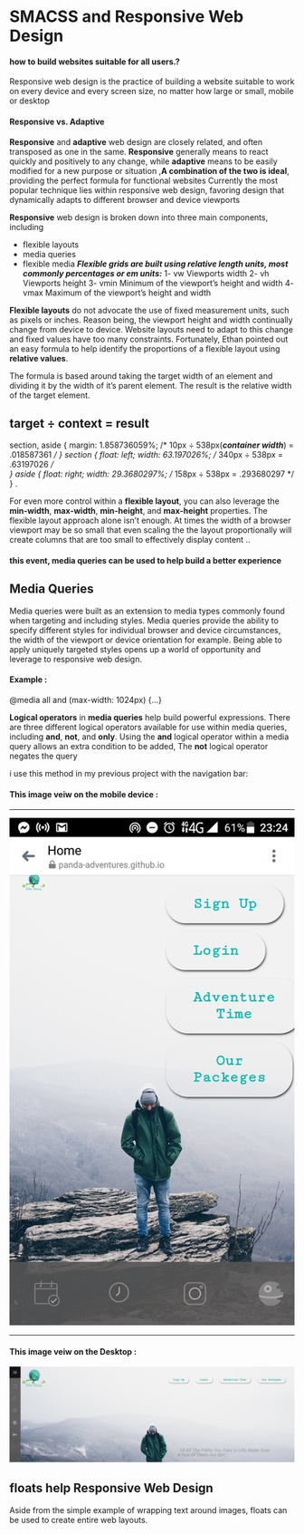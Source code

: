 # SMACSS and Responsive Web Design
#### how to build websites suitable for all users.?
Responsive web design is the practice of building a
website suitable to work on every
device and every screen size, no matter how large or small, mobile or desktop

#### Responsive vs. Adaptive
**Responsive** and **adaptive** web design are closely related, and often transposed as one in the same. **Responsive** generally means to react quickly and positively to any change, while **adaptive** means to be easily modified for a new purpose or situation ,**A combination of the two is ideal**, providing the perfect formula for functional websites
Currently the most popular technique lies within responsive web design, favoring design that dynamically adapts to different browser and device viewports

**Responsive** web design is broken down into three main components, including
- flexible layouts
- media queries
- flexible media
***Flexible grids are built using relative length units, most***
***commonly percentages or em units:***
1-	vw
Viewports width
2-	vh
Viewports height
3-	vmin
Minimum of the viewport’s height and width
4-	vmax
Maximum of the viewport’s height and width


**Flexible layouts** do not advocate the use of fixed measurement units, such as pixels or inches. Reason being, the viewport height and width continually change from device to device. Website layouts need to adapt to this change and fixed values have too many constraints. Fortunately, Ethan pointed out an easy formula to help identify the proportions of a flexible layout using **relative values**.

The formula is based around taking the target width of an element and dividing it by the width of it’s parent element. The result is the relative width of the target element.
## target ÷ context = result


section,
aside {
  margin: 1.858736059%; /*  10px ÷ 538px(***container width***) = .018587361 */
}
section {
  float: left;
  width: 63.197026%;    /* 340px ÷ 538px = .63197026 */   
}
aside {
  float: right;
  width: 29.3680297%;  /* 158px ÷ 538px = .293680297 */
}
.


For even more control within a **flexible layout**, you can also leverage the **min-width**, **max-width**, **min-height**, and **max-height** properties.
The flexible layout approach alone isn’t enough. At times the width of a browser viewport may be so small that even scaling the the layout proportionally will create columns that are too small to effectively display content ..
#### this event, media queries can be used to help build a better experience

## Media Queries
Media queries were built as an extension to media types commonly found when targeting and including styles. Media queries provide the ability to specify different styles for individual browser and device circumstances, the width of the viewport or device orientation for example. Being able to apply uniquely targeted styles opens up a world of opportunity and leverage to responsive web design.

#### Example :
@media all and (max-width: 1024px) {...}

**Logical operators** in **media queries** help build powerful expressions.
 There are three different logical operators available for use within media queries, including **and**, **not**, and **only**.
Using the **and** logical operator within a media query allows an extra condition to be added, The **not** logical operator negates the query

i use this method in my previous project with the navigation bar:

#### This image veiw on the mobile device :
_____________________________________



![...](img/435.png)






____________________________________
#### This image veiw on the Desktop :
![...](img/3011.png)

## floats help Responsive Web Design
Aside from the simple example of wrapping text around images, floats can be used to create entire web layouts.

